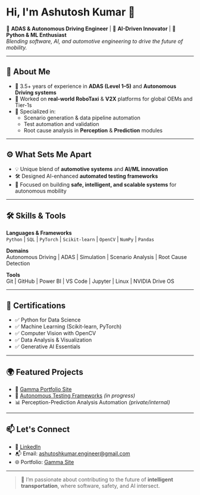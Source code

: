 # Hi, I'm Ashutosh Kumar 👋

🚗 **ADAS & Autonomous Driving Engineer** | 🤖 **AI-Driven Innovator** | 🐍 **Python & ML Enthusiast**  
*Blending software, AI, and automotive engineering to drive the future of mobility.*

---

## 🧠 About Me

- 🔧 3.5+ years of experience in **ADAS (Level 1–5)** and **Autonomous Driving systems**
- 🤖 Worked on **real-world RoboTaxi** & **V2X** platforms for global OEMs and Tier-1s
- 🧠 Specialized in:
  - Scenario generation & data pipeline automation  
  - Test automation and validation  
  - Root cause analysis in **Perception** & **Prediction** modules

---

## ⚙️ What Sets Me Apart

- 💡 Unique blend of **automotive systems** and **AI/ML innovation**
- 🛠️ Designed AI-enhanced **automated testing frameworks**
- 🎯 Focused on building **safe, intelligent, and scalable systems** for autonomous mobility

---

## 🛠️ Skills & Tools

**Languages & Frameworks**  
`Python` | `SQL` | `PyTorch` | `Scikit-learn` | `OpenCV` | `NumPy` | `Pandas`

**Domains**  
Autonomous Driving | ADAS | Simulation | Scenario Analysis | Root Cause Detection

**Tools**  
Git | GitHub | Power BI | VS Code | Jupyter | Linux | NVIDIA Drive OS

---

## 📜 Certifications

- ✅ Python for Data Science
- ✅ Machine Learning (Scikit-learn, PyTorch)
- ✅ Computer Vision with OpenCV
- ✅ Data Analysis & Visualization
- ✅ Generative AI Essentials

---

## 🌍 Featured Projects

- 🔗 [Gamma Portfolio Site](https://autonomous-driving-innov-d7ai06c.gamma.site/ashutoshkumar)
- 🧪 [Autonomous Testing Frameworks](https://github.com/rskiaa/gamma-site) *(in progress)*
- 📊 Perception-Prediction Analysis Automation *(private/internal)*

---

## 📫 Let's Connect

- 💼 [LinkedIn](https://www.linkedin.com/in/ashutoshkumar-ai)
- 📬 Email: ashutoshkumar.engineer@gmail.com
- 🌐 Portfolio: [Gamma Site](https://autonomous-driving-innov-d7ai06c.gamma.site/ashutoshkumar)

---

> 🚀 I’m passionate about contributing to the future of **intelligent transportation**, where software, safety, and AI intersect.
